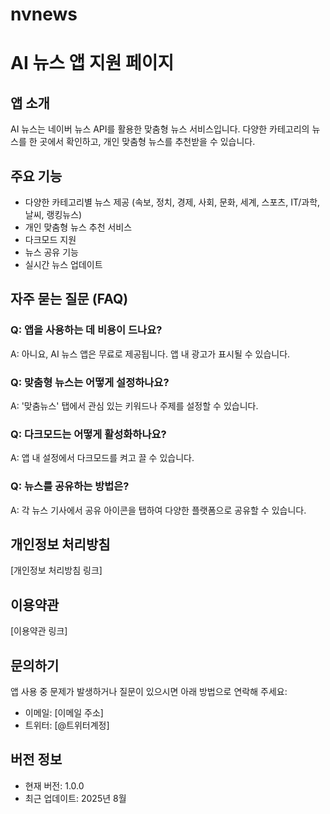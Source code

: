 # nvnews

# AI 뉴스 앱 지원 페이지

## 앱 소개
AI 뉴스는 네이버 뉴스 API를 활용한 맞춤형 뉴스 서비스입니다. 다양한 카테고리의 뉴스를 한 곳에서 확인하고, 개인 맞춤형 뉴스를 추천받을 수 있습니다.

## 주요 기능
- 다양한 카테고리별 뉴스 제공 (속보, 정치, 경제, 사회, 문화, 세계, 스포츠, IT/과학, 날씨, 랭킹뉴스)
- 개인 맞춤형 뉴스 추천 서비스
- 다크모드 지원
- 뉴스 공유 기능
- 실시간 뉴스 업데이트

## 자주 묻는 질문 (FAQ)

### Q: 앱을 사용하는 데 비용이 드나요?
A: 아니요, AI 뉴스 앱은 무료로 제공됩니다. 앱 내 광고가 표시될 수 있습니다.

### Q: 맞춤형 뉴스는 어떻게 설정하나요?
A: '맞춤뉴스' 탭에서 관심 있는 키워드나 주제를 설정할 수 있습니다.

### Q: 다크모드는 어떻게 활성화하나요?
A: 앱 내 설정에서 다크모드를 켜고 끌 수 있습니다.

### Q: 뉴스를 공유하는 방법은?
A: 각 뉴스 기사에서 공유 아이콘을 탭하여 다양한 플랫폼으로 공유할 수 있습니다.

## 개인정보 처리방침
[개인정보 처리방침 링크]

## 이용약관
[이용약관 링크]

## 문의하기
앱 사용 중 문제가 발생하거나 질문이 있으시면 아래 방법으로 연락해 주세요:

- 이메일: [이메일 주소]
- 트위터: [@트위터계정]

## 버전 정보
- 현재 버전: 1.0.0
- 최근 업데이트: 2025년 8월
